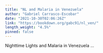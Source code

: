 ```yaml
---
title: "NL and Malaria in Venezuela"
author: "Gabriel Carrasco-Escobar"
date: "2021-10-30T02:06:26Z"
link: "https://bookdown.org/gabc91/nl_ven/"
length_weight: "4.5%"
pinned: false
---
```


Nighttime Lights and Malaria in Venezuela ...
